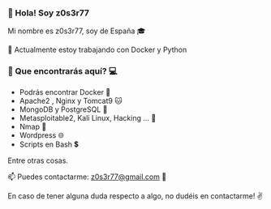 ### :bust_in_silhouette: Hola! Soy z0s3r77

Mi nombre es z0s3r77, soy de España  :mortar_board:

🌱 Actualmente estoy trabajando con Docker y Python

### :mag_right: Que encontrarás aquí? :computer:

   - Podrás encontrar Docker :whale2:
   - Apache2 , Nginx y Tomcat9 :cat:
   - MongoDB y PostgreSQL :bookmark_tabs:
   - Metasploitable2, Kali Linux, Hacking ... :space_invader:
   - Nmap :eyes:
   - Wordpress :globe_with_meridians:
   - Scripts en Bash :heavy_dollar_sign:

Entre otras cosas. 


📫 Puedes contactarme: z0s3r77@gmail.com :email:

En caso de tener alguna duda respecto a algo, no dudéis en contactarme! :v:


<!---
z0s3r77/z0s3r77 is a ✨ special ✨ repository because its `README.md` (this file) appears on your GitHub profile.
You can click the Preview link to take a look at your changes.
--->
